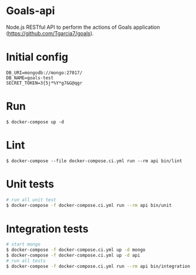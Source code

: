 # Goals-api

Node.js RESTful API to perform the actions of Goals application (https://github.com/Tgarcia7/goals). 

# Initial config 

```
DB_URI=mongodb://mongo:27017/
DB_NAME=goals-test
SECRET_TOKEN=3{5j*%Y*g7&G@qgr
```

# Run

```
$ docker-compose up -d
```

# Lint

```
$ docker-compose --file docker-compose.ci.yml run --rm api bin/lint
```

# Unit tests

```bash
# run all unit test
$ docker-compose -f docker-compose.ci.yml run --rm api bin/unit
```

# Integration tests

```bash
# start mongo
$ docker-compose -f docker-compose.ci.yml up -d mongo
$ docker-compose -f docker-compose.ci.yml up -d api
# run all tests
$ docker-compose -f docker-compose.ci.yml run --rm api bin/integration
```
